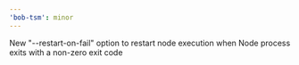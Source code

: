 ```yaml
---
'bob-tsm': minor
---
```


New "--restart-on-fail" option to restart node execution when Node process exits with a non-zero exit code
